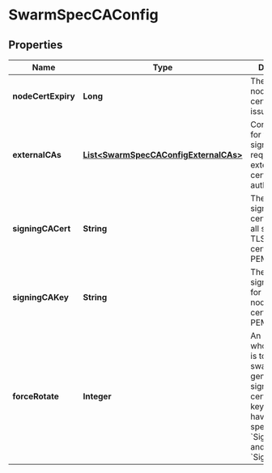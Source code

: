 
# SwarmSpecCAConfig

## Properties
Name | Type | Description | Notes
------------ | ------------- | ------------- | -------------
**nodeCertExpiry** | **Long** | The duration node certificates are issued for. |  [optional]
**externalCAs** | [**List&lt;SwarmSpecCAConfigExternalCAs&gt;**](SwarmSpecCAConfigExternalCAs.md) | Configuration for forwarding signing requests to an external certificate authority. |  [optional]
**signingCACert** | **String** | The desired signing CA certificate for all swarm node TLS leaf certificates, in PEM format. |  [optional]
**signingCAKey** | **String** | The desired signing CA key for all swarm node TLS leaf certificates, in PEM format. |  [optional]
**forceRotate** | **Integer** | An integer whose purpose is to force swarm to generate a new signing CA certificate and key, if none have been specified in &#x60;SigningCACert&#x60; and &#x60;SigningCAKey&#x60; |  [optional]



